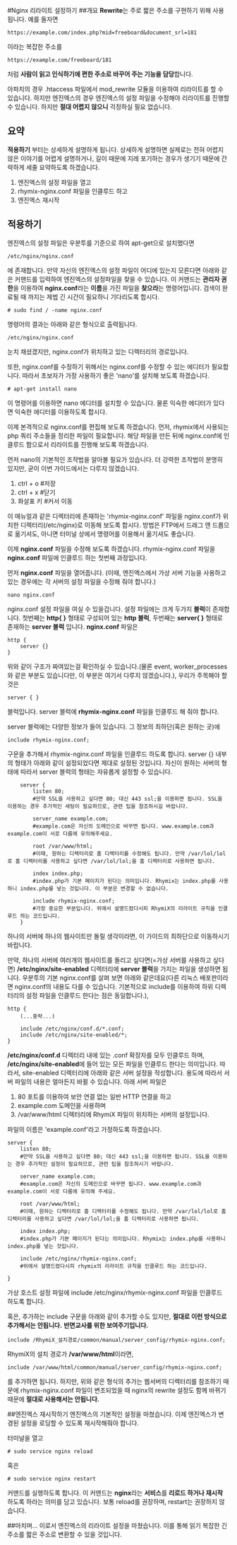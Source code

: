#Nginx 리라이트 설정하기
##개요
**Rewrite**는 주로 짧은 주소를 구현하기 위해 사용됩니다. 예를 들자면

    https://example.com/index.php?mid=freeboard&document_srl=181

이라는 복잡한 주소를

    https://example.com/freeboard/181

처럼 **사람이 읽고 인식하기에 편한 주소로 바꾸어 주는 기능을 담당**합니다.

아파치의 경우 .htaccess 파일에서 mod_rewrite 모듈을 이용하여 리라이트를 할 수 있습니다. 하지만 엔진엑스의 경우 엔진엑스의 설정 파일을 수정해야 리라이트를 진행할 수 있습니다. 하지만 **절대 어렵지 않으니** 걱정하실 필요 없습니다.

## 요약
**적용하기** 부터는 상세하게 설명하게 됩니다. 상세하게 설명하면 실제로는 전혀 어렵지 않은 이야기를 어렵게 설명하거나, 길이 때문에 지레 포기하는 경우가 생기기 때문에 간략하게 세줄 요약하도록 하겠습니다.

1. 엔진엑스의 설정 파일을 열고
2. rhymix-nginx.conf 파일을 인클루드 하고
3. 엔진엑스 재시작

## 적용하기
엔진엑스의 설정 파일은 우분투를 기준으로 하여 apt-get으로 설치했다면

    /etc/nginx/nginx.conf

에 존재합니다. 만약 자신의 엔진엑스의 설정 파일이 어디에 있는지 모른다면 아래와 같은 커맨드를 입력하여 엔진엑스의 설정파일을 찾을 수 있습니다. 이 커맨드는 **관리자 권한**을 이용하여 **nginx.conf**라는 **이름**을 가진 파일을 **찾으라**는 명령어입니다. 검색이 완료될 때 까지는 제법 긴 시간이 필요하니 기다리도록 합시다.

    # sudo find / -name nginx.conf
    
명령어의 결과는 아래와 같은 형식으로 출력됩니다.

    /etc/nginx/nginx.conf
    
눈치 채셨겠지만, nginx.conf가 위치하고 있는 디렉터리의 경로입니다.

또한, nginx.conf를 수정하기 위해서는 nginx.conf를 수정할 수 있는 에디터가 필요합니다. 따라서 초보자가 가장 사용하기 좋은 'nano'를 설치해 보도록 하겠습니다.

    # apt-get install nano
 
이 명령어를 이용하면 nano 에디터를 설치할 수 있습니다. 물론 익숙한 에디터가 있다면 익숙한 에디터를 이용하도록 합시다.

이제 본격적으로 nginx.conf를 편집해 보도록 하겠습니다. 먼저, rhymix에서 사용되는 php 쿼리 주소들을 정리한 파일이 필요합니다. 해당 파일을 만든 뒤에 nginx.conf에 인클루드 함으로서 리라이트를 진행해 보도록 하겠습니다.

먼저 nano의 기본적인 조작법을 알아볼 필요가 있습니다. 더 강력한 조작법이 분명히 있지만, 굳이 이번 가이드에서는 다루지 않겠습니다.

1. ctrl + o #저장
2. ctrl + x #닫기
3. 화살표 키 #커서 이동

이 매뉴얼과 같은 디렉터리에 존재하는 'rhymix-nginx.conf' 파일을 nginx.conf가 위치한 디렉터리(/etc/nginx)로 이동해 보도록 합시다. 방법은 FTP에서 드래그 앤 드롭으로 옮기셔도, 아니면 터미널 상에서 명령어를 이용해서 옮기셔도 좋습니다.

이제 **nginx.conf** 파일을 수정해 보도록 하겠습니다. rhymix-nginx.conf 파일을 **nginx.conf** 파일에 인클루드 하는 첫번째 과정입니다.

먼저 **nginx.conf** 파일을 열어줍니다. (이때, 엔진엑스에서 가상 서버 기능을 사용하고 있는 경우에는 각 서버의 설정 파일을 수정해 줘야 합니다.)

    nano nginx.conf

nginx.conf 설정 파일을 여실 수 있을겁니다. 설정 파일에는 크게 두가지 **블럭**이 존재합니다. 첫번째는 **http{ }** 형태로 구성되어 있는 **http 블럭**, 두번째는 **server{ }** 형태로 존재하는 **server 블럭** 입니다. **nginx.conf** 파일은

    http {
        server {}
    }

위와 같이 구조가 짜여있는걸 확인하실 수 있습니다.(물론 event, worker_processes와 같은 부분도 있습니다만, 이 부분은 여기서 다루지 않겠습니다.), 우리가 주목해야 할 것은

    server { }

블럭입니다. server 블럭에 **rhymix-nginx.conf** 파일을 인클루드 해 줘야 합니다.

server 블럭에는 다양한 정보가 들어 있습니다. 그 정보의 최하단(혹은 원하는 곳)에

    include rhymix-nginx.conf;

구문을 추가해서 rhymix-nginx.conf 파일을 인클루드 하도록 합니다. server {} 내부의 형태가 아래와 같이 설정되었다면 제대로 설정된 것입니다. 자신이 원하는 서버의 형태에 따라서 server 블럭의 형태는 자유롭게 설정할 수 있습니다.

    	server {
    		listen 80;
    		#만약 SSL을 사용하고 싶다면 80; 대신 443 ssl;을 이용하면 됩니다. SSL을 이용하는 경우 추가적인 세팅이 필요하므로, 관련 팁을 참조하시길 바랍니다.
    		
    		server_name example.com;
    		#example.com은 자신의 도메인으로 바꾸면 됩니다. www.example.com과 example.com이 서로 다름에 유의해주세요.
    		
    		root /var/www/html;
    		#이때, 원하는 디렉터리로 홈 디렉터리를 수정해도 됩니다. 만약 /var/lol/lol로 홈 디렉터리를 사용하고 싶다면 /var/lol/lol;을 홈 디렉터리로 사용하면 됩니다.
    		
    		index index.php;
    		#index.php가 기본 페이지가 된다는 의미입니다. Rhymix는 index.php를 사용하니 index.php를 넣는 것입니다. 이 부분은 변경할 수 없습니다.
    		
    		include rhymix-nginx.conf;
    		#가장 중요한 부분입니다. 위에서 설명드렸다시피 RhymiX의 리라이트 규칙을 인클루드 하는 코드입니다.    		
    	}


하나의 서버에 하나의 웹사이트만 돌릴 생각이라면, 이 가이드의 최하단으로 이동하시기 바랍니다.

만약, 하나의 서버에 여러개의 웹사이트를 돌리고 싶다면(=가상 서버를 사용하고 싶다면) **/etc/nginx/site-enabled** 디렉터리에 **server 블럭**을 가지는 파일을 생성하면 됩니다. 우분투의 기본 nginx.conf를 살펴 보면 아래와 같은데요(다른 리눅스 배포판이라면 nginx.conf의 내용도 다를 수 있습니다. 기본적으로 include를 이용하여 하위 디렉터리의 설정 파일을 인클루드 한다는 점은 동일합니다.),

    http {
    	(...중략...)
    	
    	include /etc/nginx/conf.d/*.conf;
    	include /etc/nginx/site-enabled/*;
    }

**/etc/nginx/conf.d** 디렉터리 내에 있는 .conf 확장자를 모두 인클루드 하며, **/etc/nginx/site-enabled**에 들어 있는 모든 파일을 인클루드 한다는 의미입니다. 따라서, site-enabled 디렉터리에 아래와 같은 서버 설정을 작성합니다. 용도에 따라서 서버 파일의 내용은 얼마든지 바뀔 수 있습니다. 아래 서버 파일은

1. 80 포트를 이용하여 보안 연결 없는 일반 HTTP 연결을 하고
2. example.com 도메인을 사용하며
3. /var/www/html 디렉터리에 RhymiX 파일이 위치하는 서버의 설정입니다.

파일의 이름은 'example.conf'라고 가정하도록 하겠습니다.

	server {
		listen 80;
		#만약 SSL을 사용하고 싶다면 80; 대신 443 ssl;을 이용하면 됩니다. SSL을 이용하는 경우 추가적인 설정이 필요하므로, 관련 팁을 참조하시기 바랍니다.
		
		server_name example.com;
		#example.com은 자신의 도메인으로 바꾸면 됩니다. www.example.com과 example.com이 서로 다름에 유의해 주세요.
		
		root /var/www/html;
		#이때, 원하는 디렉터리로 홈 디렉터리를 수정해도 됩니다. 만약 /var/lol/lol로 홈 디렉터리를 사용하고 싶다면 /var/lol/lol;을 홈 디렉터리로 사용하면 됩니다.
		
		index index.php;
		#index.php가 기본 페이지가 된다는 의미입니다. Rhymix는 index.php를 사용하니 index.php를 넣는 것입니다.
		
		include /etc/nginx/rhymix-nginx.conf;
		#위에서 설명드렸다시피 rhymix의 리라이트 규칙을 인클루드 하는 코드입니다.
		
	}

가상 호스트 설정 파일에 include /etc/nginx/rhymix-nginx.conf 파일을 인클루드 하도록 합니다.

혹은, 추가하는 include 구문을 아래와 같이 추가할 수도 있지만, **절대로 이런 방식으로 추가해서는 안됩니다.** **반면교사를 위한 보여주기입니다.**

    include /RhymiX_설치경로/common/manual/server_config/rhymix-nginx.conf;
    
RhymiX의 설치 경로가 **/var/www/html**이라면,

    include /var/www/html/common/manual/server_config/rhymix-nginx.conf;
    
를 추가하면 됩니다. 하지만, 위와 같은 형식의 추가는 웹서버의 디렉터리를 참조하기 때문에 rhymix-nginx.conf 파일이 변조되었을 때 nginx의 rewrite 설정도 함께 바뀌기 때문에 **절대로 사용해서는 안됩니다.**

##엔진엑스 재시작하기
엔진엑스의 기본적인 설정을 마쳤습니다. 이제 엔진엑스가 변경된 설정을 로딩할 수 있도록 재시작해줘야 합니다.

터미널을 열고

    # sudo service nginx reload

혹은

    # sudo service nginx restart

커맨드를 실행하도록 합니다. 이 커맨드는 **nginx**라는 **서비스**를 **리로드 하거나 재시작** 하도록 하라는 의미를 담고 있습니다. 보통 reload를 권장하며, restart는 권장하지 않습니다.

##마치며...
이로서 엔진엑스의 리라이트 설정을 마쳤습니다. 이를 통해 읽기 복잡한 긴 주소를 짧은 주소로 변환할 수 있을 것입니다.